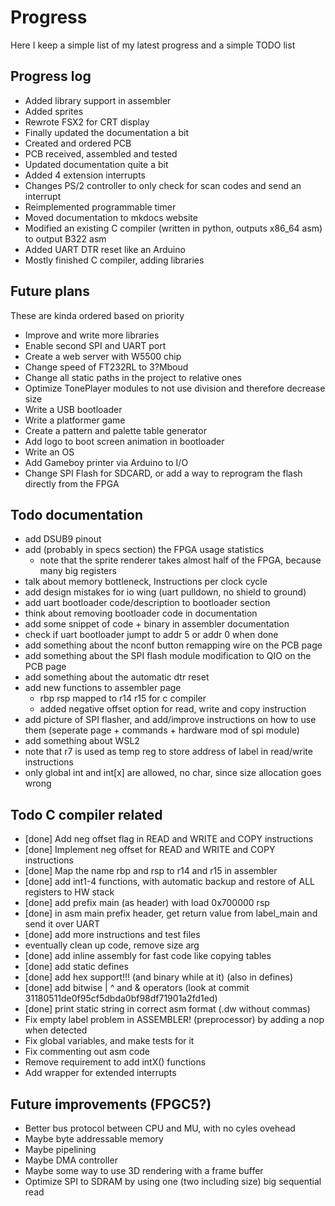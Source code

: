 # Progress
Here I keep a simple list of my latest progress and a simple TODO list

## Progress log
- Added library support in assembler
- Added sprites
- Rewrote FSX2 for CRT display
- Finally updated the documentation a bit
- Created and ordered PCB
- PCB received, assembled and tested
- Updated documentation quite a bit
- Added 4 extension interrupts
- Changes PS/2 controller to only check for scan codes and send an interrupt
- Reimplemented programmable timer
- Moved documentation to mkdocs website
- Modified an existing C compiler (written in python, outputs x86_64 asm) to output B322 asm
- Added UART DTR reset like an Arduino
- Mostly finished C compiler, adding libraries

## Future plans
These are kinda ordered based on priority

- Improve and write more libraries
- Enable second SPI and UART port
- Create a web server with W5500 chip
- Change speed of FT232RL to 3?Mboud
- Change all static paths in the project to relative ones
- Optimize TonePlayer modules to not use division and therefore decrease size
- Write a USB bootloader
- Write a platformer game
- Create a pattern and palette table generator
- Add logo to boot screen animation in bootloader
- Write an OS
- Add Gameboy printer via Arduino to I/O
- Change SPI Flash for SDCARD, or add a way to reprogram the flash directly from the FPGA

## Todo documentation
- add DSUB9 pinout
- add (probably in specs section) the FPGA usage statistics
	- note that the sprite renderer takes almost half of the FPGA, because many big registers
- talk about memory bottleneck, Instructions per clock cycle
- add design mistakes for io wing (uart pulldown, no shield to ground)
- add uart bootloader code/description to bootloader section
- think about removing bootloader code in documentation
- add some snippet of code + binary in assembler documentation
- check if uart bootloader jumpt to addr 5 or addr 0 when done
- add something about the nconf button remapping wire on the PCB page
- add something about the SPI flash module modification to QIO on the PCB page
- add something about the automatic dtr reset
- add new functions to assembler page
	- rbp rsp mapped to r14 r15 for c compiler
	- added negative offset option for read, write and copy instruction
- add picture of SPI flasher, and add/improve instructions on how to use them (seperate page + commands + hardware mod of spi module)
- add something about WSL2
- note that r7 is used as temp reg to store address of label in read/write instructions
- only global int and int[x] are allowed, no char, since size allocation goes wrong


## Todo C compiler related
- [done] Add neg offset flag in READ and WRITE and COPY instructions
- [done] Implement neg offset for READ and WRITE and COPY instructions
- [done] Map the name rbp and rsp to r14 and r15 in assembler
- [done] add int1-4 functions, with automatic backup and restore of ALL registers to HW stack
- [done] add prefix main (as header) with load 0x700000 rsp
- [done] in asm main prefix header, get return value from label_main and send it over UART
- [done] add more instructions and test files
- eventually clean up code, remove size arg
- [done] add inline assembly for fast code like copying tables
- [done] add static defines
- [done] add hex support!!! (and binary while at it) (also in defines)
- [done] add bitwise | ^ and & operators (look at commit 31180511de0f95cf5dbda0bf98df71901a2fd1ed)
- [done] print static string in correct asm format (.dw without commas)
- Fix empty label problem in ASSEMBLER! (preprocessor) by adding a nop when detected
- Fix global variables, and make tests for it
- Fix commenting out asm code
- Remove requirement to add intX() functions
- Add wrapper for extended interrupts


## Future improvements (FPGC5?)
- Better bus protocol between CPU and MU, with no cyles ovehead
- Maybe byte addressable memory
- Maybe pipelining
- Maybe DMA controller
- Maybe some way to use 3D rendering with a frame buffer
- Optimize SPI to SDRAM by using one (two including size) big sequential read